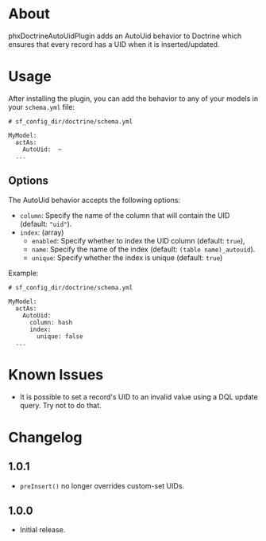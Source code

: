 # About

phxDoctrineAutoUidPlugin adds an AutoUid behavior to Doctrine which ensures that
  every record has a UID when it is inserted/updated.

# Usage

After installing the plugin, you can add the behavior to any of your models in
  your `schema.yml` file:

    # sf_config_dir/doctrine/schema.yml

    MyModel:
      actAs:
        AutoUid:  ~
      ...

## Options

The AutoUid behavior accepts the following options:

- `column`: Specify the name of the column that will contain the UID (default: `"uid"`).
- `index`: (array)
  - `enabled`: Specify whether to index the UID column (default: `true`),
  - `name`: Specify the name of the index (default: `(table name)_autouid`).
  - `unique`: Specify whether the index is unique (default: `true`)

Example:

    # sf_config_dir/doctrine/schema.yml

    MyModel:
      actAs:
        AutoUid:
          column: hash
          index:
            unique: false
      ...

# Known Issues

- It is possible to set a record's UID to an invalid value using a DQL update
    query.  Try not to do that.

# Changelog

## 1.0.1

- `preInsert()` no longer overrides custom-set UIDs.

## 1.0.0

- Initial release.
